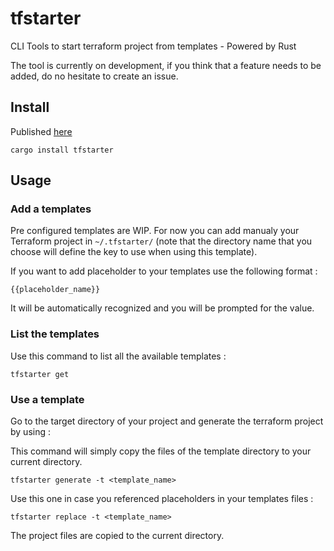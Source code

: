 # tfstarter

CLI Tools to start terraform project from templates - Powered by Rust

The tool is currently on development, if you think that a feature needs to be added, do no hesitate to create an issue.

## Install

Published [here](https://crates.io/crates/tfstarter)


```
cargo install tfstarter
```

## Usage

### Add a templates

Pre configured templates are WIP. For now you can add manualy your Terraform project in `~/.tfstarter/` (note that the directory name that you choose will define the key to use when using this template).

If you want to add placeholder to your templates use the following format : 
```
{{placeholder_name}}
```
It will be automatically recognized and you will be prompted for the value.


### List the templates

Use this command to list all the available templates : 

```
tfstarter get
```

### Use a template 

Go to the target directory of your project and generate the terraform project by using :

This command will simply copy the files of the template directory to your current directory.

```
tfstarter generate -t <template_name>
```

Use this one in case you referenced placeholders in your templates files : 

```
tfstarter replace -t <template_name>
```

The project files are copied to the current directory.